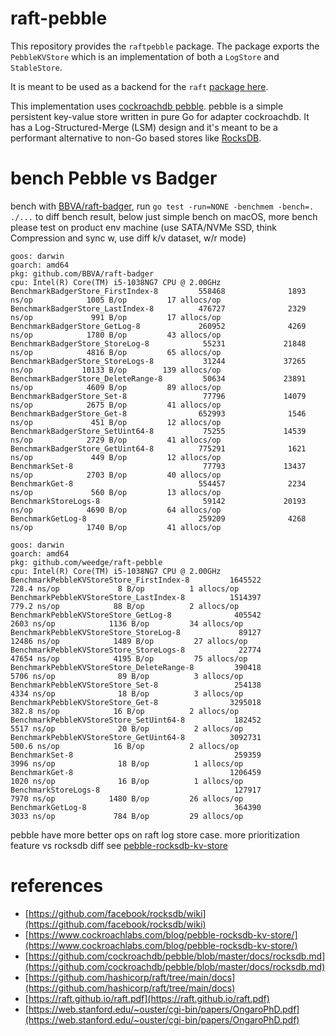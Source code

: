 # raft-pebble
This repository provides the `raftpebble` package. The package exports the
`PebbleKVStore` which is an implementation of both a `LogStore` and `StableStore`.

It is meant to be used as a backend for the `raft` [package here](https://github.com/hashicorp/raft).

This implementation uses [cockroachdb pebble](https://github.com/cockroachdb/pebble). pebble is
a simple persistent key-value store written in pure Go for adapter cockroachdb. It has a Log-Structured-Merge (LSM) 
design and it's meant to be a performant alternative to non-Go based stores like 
[RocksDB](https://github.com/facebook/rocksdb).

# bench Pebble vs Badger
bench with [BBVA/raft-badger](https://github.com/weedge/raft-badger),
run `go test -run=NONE -benchmem -bench=. ./...` to diff bench result,
below just simple bench on macOS, more bench please test on product env machine (use SATA/NVMe SSD, think Compression and sync w, use diff k/v dataset, w/r mode)
```
goos: darwin
goarch: amd64
pkg: github.com/BBVA/raft-badger
cpu: Intel(R) Core(TM) i5-1038NG7 CPU @ 2.00GHz
BenchmarkBadgerStore_FirstIndex-8         558468              1893 ns/op            1005 B/op         17 allocs/op
BenchmarkBadgerStore_LastIndex-8          476727              2329 ns/op             991 B/op         17 allocs/op
BenchmarkBadgerStore_GetLog-8             260952              4269 ns/op            1780 B/op         43 allocs/op
BenchmarkBadgerStore_StoreLog-8            55231             21848 ns/op            4816 B/op         65 allocs/op
BenchmarkBadgerStore_StoreLogs-8           31244             37265 ns/op           10133 B/op        139 allocs/op
BenchmarkBadgerStore_DeleteRange-8         50634             23891 ns/op            4609 B/op         89 allocs/op
BenchmarkBadgerStore_Set-8                 77796             14079 ns/op            2675 B/op         41 allocs/op
BenchmarkBadgerStore_Get-8                652993              1546 ns/op             451 B/op         12 allocs/op
BenchmarkBadgerStore_SetUint64-8           75255             14539 ns/op            2729 B/op         41 allocs/op
BenchmarkBadgerStore_GetUint64-8          775291              1621 ns/op             449 B/op         12 allocs/op
BenchmarkSet-8                             77793             13437 ns/op            2703 B/op         40 allocs/op
BenchmarkGet-8                            554457              2234 ns/op             560 B/op         13 allocs/op
BenchmarkStoreLogs-8                       59142             20193 ns/op            4690 B/op         64 allocs/op
BenchmarkGetLog-8                         259209              4268 ns/op            1740 B/op         41 allocs/op
```
```
goos: darwin
goarch: amd64
pkg: github.com/weedge/raft-pebble
cpu: Intel(R) Core(TM) i5-1038NG7 CPU @ 2.00GHz
BenchmarkPebbleKVStoreStore_FirstIndex-8         1645522               728.4 ns/op             8 B/op          1 allocs/op
BenchmarkPebbleKVStoreStore_LastIndex-8          1514397               779.2 ns/op            88 B/op          2 allocs/op
BenchmarkPebbleKVStoreStore_GetLog-8              405542              2603 ns/op            1136 B/op         34 allocs/op
BenchmarkPebbleKVStoreStore_StoreLog-8             89127             12486 ns/op            1489 B/op         27 allocs/op
BenchmarkPebbleKVStoreStore_StoreLogs-8            22774             47654 ns/op            4195 B/op         75 allocs/op
BenchmarkPebbleKVStoreStore_DeleteRange-8         390418              5706 ns/op              89 B/op          3 allocs/op
BenchmarkPebbleKVStoreStore_Set-8                 254138              4334 ns/op              18 B/op          3 allocs/op
BenchmarkPebbleKVStoreStore_Get-8                3295018               382.8 ns/op            16 B/op          2 allocs/op
BenchmarkPebbleKVStoreStore_SetUint64-8           182452              5517 ns/op              20 B/op          2 allocs/op
BenchmarkPebbleKVStoreStore_GetUint64-8          3092731               500.6 ns/op            16 B/op          2 allocs/op
BenchmarkSet-8                                    259359              3996 ns/op              18 B/op          1 allocs/op
BenchmarkGet-8                                   1206459              1020 ns/op              16 B/op          1 allocs/op
BenchmarkStoreLogs-8                              127917              7970 ns/op            1480 B/op         26 allocs/op
BenchmarkGetLog-8                                 364390              3033 ns/op             784 B/op         29 allocs/op
```
pebble have more better ops on raft log store case.
more prioritization feature vs rocksdb diff see [pebble-rocksdb-kv-store](https://github.com/cockroachdb/pebble/blob/master/docs/rocksdb.md) 

# references
* [https://github.com/facebook/rocksdb/wiki](https://github.com/facebook/rocksdb/wiki)
* [https://www.cockroachlabs.com/blog/pebble-rocksdb-kv-store/](https://www.cockroachlabs.com/blog/pebble-rocksdb-kv-store/)
* [https://github.com/cockroachdb/pebble/blob/master/docs/rocksdb.md](https://github.com/cockroachdb/pebble/blob/master/docs/rocksdb.md)
* [https://github.com/hashicorp/raft/tree/main/docs](https://github.com/hashicorp/raft/tree/main/docs)
* [https://raft.github.io/raft.pdf](https://raft.github.io/raft.pdf)
* [https://web.stanford.edu/~ouster/cgi-bin/papers/OngaroPhD.pdf](https://web.stanford.edu/~ouster/cgi-bin/papers/OngaroPhD.pdf)
